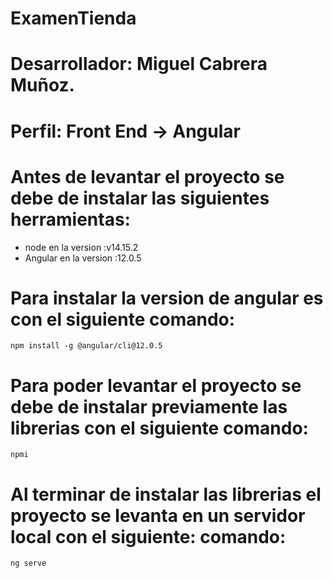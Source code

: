 # ExamenTienda 
# Desarrollador: Miguel Cabrera Muñoz.
# Perfil: Front End -> Angular
# Antes de levantar el proyecto se debe de instalar las siguientes herramientas:
*   node en la version    :v14.15.2
*   Angular en la version :12.0.5

# Para instalar la version de angular es con el siguiente comando:
    npm install -g @angular/cli@12.0.5
# Para poder levantar el proyecto se debe de instalar previamente las librerias con el siguiente comando:
    npmi
# Al terminar de instalar las librerias el proyecto se levanta en un servidor local con el siguiente: comando:
    ng serve
 
